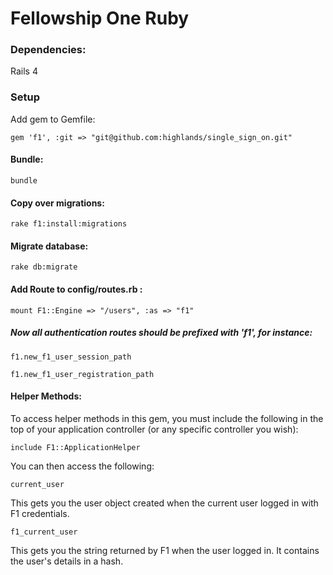 # Fellowship One Ruby

### Dependencies:

Rails 4

### Setup

Add gem to Gemfile:

    gem 'f1', :git => "git@github.com:highlands/single_sign_on.git"

#### Bundle:

    bundle

#### Copy over migrations:

    rake f1:install:migrations

#### Migrate database:

    rake db:migrate

#### Add Route to config/routes.rb :

    mount F1::Engine => "/users", :as => "f1"

##### Now all authentication routes should be prefixed with 'f1', for instance:

    f1.new_f1_user_session_path

    f1.new_f1_user_registration_path

#### Helper Methods:

To access helper methods in this gem, you must include the following in the top of your application controller (or any specific controller you wish):

    include F1::ApplicationHelper

You can then access the following:

    current_user

This gets you the user object created when the current user logged in with F1 credentials.

    f1_current_user

This gets you the string returned by F1 when the user logged in. It contains the user's details in a hash.



